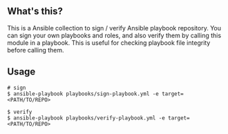 ## What's this?

This is a Ansible collection to sign / verify Ansible playbook repository.
You can sign your own playbooks and roles, and also verify them by calling this module in a playbook.
This is useful for checking playbook file integrity before calling them.

## Usage

```
# sign
$ ansible-playbook playbooks/sign-playbook.yml -e target=<PATH/TO/REPO>

$ verify
$ ansible-playbook playbooks/verify-playbook.yml -e target=<PATH/TO/REPO>
```
